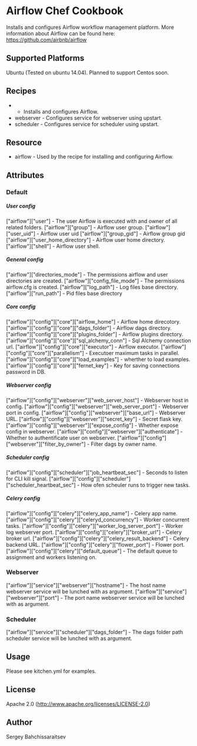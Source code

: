 # Airflow Chef Cookbook

Installs and configures Airflow workflow management platform. More information about Airflow can be found here: https://github.com/airbnb/airflow

## Supported Platforms

Ubuntu (Tested on ubuntu 14.04).
Planned to support Centos soon.

## Recipes

-  - Installs and configures Airflow.
- webserver - Configures service for webserver using upstart.
- scheduler - Configures service for scheduler using upstart.

## Resource

- airflow - Used by the  recipe for installing and configuring Airflow.

## Attributes

### Default 

##### User config
["airflow"]["user"] - The user Airflow is executed with and owner of all related folders.
["airflow"]["group"] - Airflow user group.
["airflow"]["user_uid"] - Airflow user uid
["airflow"]["group_gid"] - Airflow group gid
["airflow"]["user_home_directory"] - Airflow user home directory.
["airflow"]["shell"] - Airflow user shell.

##### General config
["airflow"]["directories_mode"] - The permissions airflow and user directories are created.
["airflow"]["config_file_mode"] - The permissions airflow.cfg is created.
["airflow"]["log_path"] - Log files base directory.
["airflow"]["run_path"] - Pid files base directory

##### Core config
["airflow"]["config"]["core"]["airflow_home"] - Airflow home direcotory.
["airflow"]["config"]["core"]["dags_folder"] - Airflow dags directory.
["airflow"]["config"]["core"]["plugins_folder"] - Airflow plugins directory.
["airflow"]["config"]["core"]["sql_alchemy_conn"] - Sql Alchemy connection url.
["airflow"]["config"]["core"]["executor"] - Airflow executor.
["airflow"]["config"]["core"]["parallelism"] - Executoer maximum tasks in parallel.
["airflow"]["config"]["core"]["load_examples"] - wherther to load examples.
["airflow"]["config"]["core"]["fernet_key"] - Key for saving connections password in DB.

##### Webserver config
["airflow"]["config"]["webserver"]["web_server_host"] - Webserver host in config.
["airflow"]["config"]["webserver"]["web_server_port"] - Webserver port in config.
["airflow"]["config"]["webserver"]["base_url"] - Webserver URL.
["airflow"]["config"]["webserver"]["secret_key"] - Secret flask key.
["airflow"]["config"]["webserver"]["expose_config"] - Whether expose config in webserver.
["airflow"]["config"]["webserver"]["authenticate"] - Whether to authentificate user on webserver.
["airflow"]["config"]["webserver"]["filter_by_owner"] - Filter dags by owner name.

##### Scheduler config
["airflow"]["config"]["scheduler"]["job_heartbeat_sec"] - Seconds to listen for CLI kill signal.
["airflow"]["config"]["scheduler"]["scheduler_heartbeat_sec"] - How ofen scheuler runs to trigger new tasks.

##### Celery config
["airflow"]["config"]["celery"]["celery_app_name"] - Celery app name.
["airflow"]["config"]["celery"]["celeryd_concurrency"] - Worker concurrent tasks.
["airflow"]["config"]["celery"]["worker_log_server_port"] - Worker log webserver port.
["airflow"]["config"]["celery"]["broker_url"] - Celery broker url.
["airflow"]["config"]["celery"]["celery_result_backend"] - Celery backend URL.
["airflow"]["config"]["celery"]["flower_port"] - Flower port.
["airflow"]["config"]["celery"]["default_queue"] - The default queue to assignment and workers listening on.

### Webserver

["airflow"]["service"]["webserver"]["hostname"] - The host name webserver service will be lunched with as argument.
["airflow"]["service"]["webserver"]["port"] - The port name webserver service will be lunched with as argument.

### Scheduler

["airflow"]["service"]["scheduler"]["dags_folder"] - The dags folder path scheduler service will be lunched with as argument.

## Usage

Please see kitchen.yml for examples.

## License
Apache 2.0 (http://www.apache.org/licenses/LICENSE-2.0)

## Author
Sergey Bahchissaraitsev
